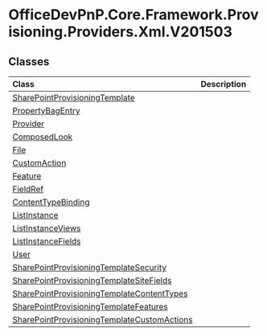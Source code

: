 # OfficeDevPnP.Core.Framework.Provisioning.Providers.Xml.V201503

## Classes
|**Class**|**Description**|
|:-----|:-----|
|[SharePointProvisioningTemplate](OfficeDevPnP.Core.Framework.Provisioning.Providers.Xml.V201503.SharePointProvisioningTemplate.md)||
|[PropertyBagEntry](OfficeDevPnP.Core.Framework.Provisioning.Providers.Xml.V201503.PropertyBagEntry.md)||
|[Provider](OfficeDevPnP.Core.Framework.Provisioning.Providers.Xml.V201503.Provider.md)||
|[ComposedLook](OfficeDevPnP.Core.Framework.Provisioning.Providers.Xml.V201503.ComposedLook.md)||
|[File](OfficeDevPnP.Core.Framework.Provisioning.Providers.Xml.V201503.File.md)||
|[CustomAction](OfficeDevPnP.Core.Framework.Provisioning.Providers.Xml.V201503.CustomAction.md)||
|[Feature](OfficeDevPnP.Core.Framework.Provisioning.Providers.Xml.V201503.Feature.md)||
|[FieldRef](OfficeDevPnP.Core.Framework.Provisioning.Providers.Xml.V201503.FieldRef.md)||
|[ContentTypeBinding](OfficeDevPnP.Core.Framework.Provisioning.Providers.Xml.V201503.ContentTypeBinding.md)||
|[ListInstance](OfficeDevPnP.Core.Framework.Provisioning.Providers.Xml.V201503.ListInstance.md)||
|[ListInstanceViews](OfficeDevPnP.Core.Framework.Provisioning.Providers.Xml.V201503.ListInstanceViews.md)||
|[ListInstanceFields](OfficeDevPnP.Core.Framework.Provisioning.Providers.Xml.V201503.ListInstanceFields.md)||
|[User](OfficeDevPnP.Core.Framework.Provisioning.Providers.Xml.V201503.User.md)||
|[SharePointProvisioningTemplateSecurity](OfficeDevPnP.Core.Framework.Provisioning.Providers.Xml.V201503.SharePointProvisioningTemplateSecurity.md)||
|[SharePointProvisioningTemplateSiteFields](OfficeDevPnP.Core.Framework.Provisioning.Providers.Xml.V201503.SharePointProvisioningTemplateSiteFields.md)||
|[SharePointProvisioningTemplateContentTypes](OfficeDevPnP.Core.Framework.Provisioning.Providers.Xml.V201503.SharePointProvisioningTemplateContentTypes.md)||
|[SharePointProvisioningTemplateFeatures](OfficeDevPnP.Core.Framework.Provisioning.Providers.Xml.V201503.SharePointProvisioningTemplateFeatures.md)||
|[SharePointProvisioningTemplateCustomActions](OfficeDevPnP.Core.Framework.Provisioning.Providers.Xml.V201503.SharePointProvisioningTemplateCustomActions.md)||
